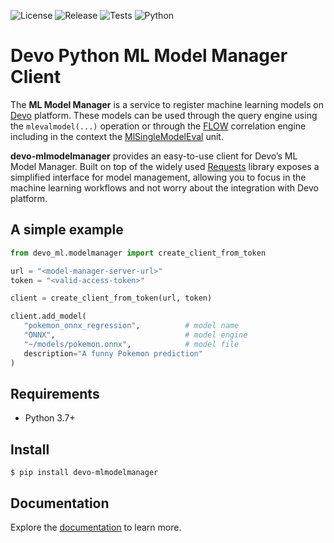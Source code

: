 ![License](https://img.shields.io/github/license/DevoInc/python-mlmodelmanager-client)
![Release](https://img.shields.io/github/v/release/DevoInc/python-mlmodelmanager-client?display_name=tag&sort=semver)
![Tests](https://github.com/DevoInc/python-mlmodelmanager-client/actions/workflows/test-tox.yml/badge.svg)
![Python](https://img.shields.io/pypi/pyversions/devo-mlmodelmanager) 

# Devo Python ML Model Manager Client

The **ML Model Manager** is a service to register machine learning models on 
[Devo](https://www.devo.com) platform. These models can be used through the 
query engine using the `mlevalmodel(...)`  operation or through the 
[FLOW](https://docs.devo.com/space/latest/95213164/Flow) correlation engine 
including in the context the 
[MlSingleModelEval](https://docs.devo.com/space/latest/95214962/ML+Single+Model+Evaluator)
unit.

**devo-mlmodelmanager** provides an easy-to-use client for Devo’s ML Model
Manager. Built on top of the widely used 
[Requests](https://requests.readthedocs.io/en/latest/) library exposes a 
simplified interface for model management, allowing you to focus in the machine
learning workflows and not worry about the integration with Devo platform.

## A simple example

``` python
from devo_ml.modelmanager import create_client_from_token

url = "<model-manager-server-url>"
token = "<valid-access-token>"

client = create_client_from_token(url, token)

client.add_model(
   "pokemon_onnx_regression",          # model name
   "ONNX",                             # model engine
   "~/models/pokemon.onnx",            # model file
   description="A funny Pokemon prediction"
)
```

## Requirements

* Python 3.7+

## Install

``` console
$ pip install devo-mlmodelmanager
```

## Documentation

Explore the [documentation](https://devoinc.github.io/python-mlmodelmanager-client/) to learn more.
